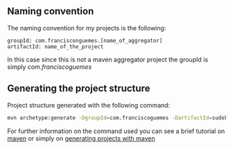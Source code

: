 
## Naming convention
The naming convention for my projects is the following:
  
```
groupId: com.francisconguemes.[name_of_aggregator]  
artifactId: name_of_the_project
```

In this case since this is not a maven aggregator project the groupId is simply _com.franciscoguemes_


## Generating the project structure

Project structure generated with the following command:

```sh
mvn archetype:generate -DgroupId=com.franciscoguemes -DartifactId=sudoku -DarchetypeArtifactId=maven-archetype-quickstart -DinteractiveMode=false
```
For further information on the command used you can see a brief tutorial on [maven](https://maven.apache.org/guides/getting-started/index.html#How_do_I_make_my_first_Maven_project) or simply on [generating projects with maven](https://mkyong.com/maven/how-to-create-a-java-project-with-maven/)
